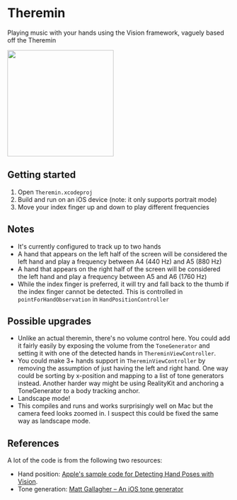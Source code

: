 # Theremin

Playing music with your hands using the Vision framework, vaguely based off the Theremin

<img src="https://github.com/AcroMace/Theremin/blob/main/Theremin/Assets.xcassets/AppIcon.appiconset/Theremin.png" width="240">

## Getting started

1. Open `Theremin.xcodeproj`
2. Build and run on an iOS device (note: it only supports portrait mode)
3. Move your index finger up and down to play different frequencies

## Notes

- It's currently configured to track up to two hands
- A hand that appears on the left half of the screen will be considered the left hand and play a frequency between A4 (440 Hz) and A5 (880 Hz)
- A hand that appears on the right half of the screen will be considered the left hand and play a frequency between A5 and A6 (1760 Hz)
- While the index finger is preferred, it will try and fall back to the thumb if the index finger cannot be detected. This is controlled in `pointForHandObservation` in `HandPositionController`

## Possible upgrades

- Unlike an actual theremin, there's no volume control here. You could add it fairly easily by exposing the volume from the `ToneGenerator` and setting it with one of the detected hands in `ThereminViewController`.
- You could make 3+ hands support in `ThereminViewController` by removing the assumption of just having the left and right hand. One way could be sorting by x-position and mapping to a list of tone generators instead. Another harder way might be using RealityKit and anchoring a ToneGenerator to a body tracking anchor.
- Landscape mode!
- This compiles and runs and works surprisingly well on Mac but the camera feed looks zoomed in. I suspect this could be fixed the same way as landscape mode.

## References

A lot of the code is from the following two resources:

- Hand position: [Apple's sample code for Detecting Hand Poses with Vision](https://developer.apple.com/documentation/vision/detecting_hand_poses_with_vision).
- Tone generation: [Matt Gallagher – An iOS tone generator](https://www.cocoawithlove.com/2010/10/ios-tone-generator-introduction-to.html)
